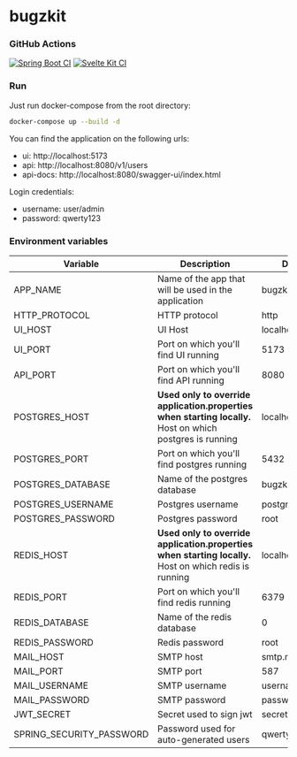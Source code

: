 # bugzkit

### GitHub Actions

[![Spring Boot CI](https://github.com/while1618/bugzkit/actions/workflows/spring-boot.yml/badge.svg?branch=master)](https://github.com/while1618/bugzkit/actions/workflows/spring-boot.yml)
[![Svelte Kit CI](https://github.com/while1618/bugzkit/actions/workflows/svelte-kit.yml/badge.svg)](https://github.com/while1618/bugzkit/actions/workflows/svelte-kit.yml)

### Run

Just run docker-compose from the root directory:

```bash
docker-compose up --build -d
```

You can find the application on the following urls:

- ui: http://localhost:5173
- api: http://localhost:8080/v1/users
- api-docs: http://localhost:8080/swagger-ui/index.html

Login credentials:

- username: user/admin
- password: qwerty123


### Environment variables

| Variable                 | Description                                                                                               | Default          |
| ------------------------ | --------------------------------------------------------------------------------------------------------- | ---------------- |
| APP_NAME                 | Name of the app that will be used in the application                                                      | bugzkit          |
| HTTP_PROTOCOL            | HTTP protocol                                                                                             | http             |
| UI_HOST                  | UI Host                                                                                                   | localhost        |
| UI_PORT                  | Port on which you'll find UI running                                                                      | 5173             |
| API_PORT                 | Port on which you'll find API running                                                                     | 8080             |
| POSTGRES_HOST            | **Used only to override application.properties when starting locally.** Host on which postgres is running | localhost        |
| POSTGRES_PORT            | Port on which you'll find postgres running                                                                | 5432             |
| POSTGRES_DATABASE        | Name of the postgres database                                                                             | bugzkit          |
| POSTGRES_USERNAME        | Postgres username                                                                                         | postgres         |
| POSTGRES_PASSWORD        | Postgres password                                                                                         | root             |
| REDIS_HOST               | **Used only to override application.properties when starting locally.** Host on which redis is running    | localhost        |
| REDIS_PORT               | Port on which you'll find redis running                                                                   | 6379             |
| REDIS_DATABASE           | Name of the redis database                                                                                | 0                |
| REDIS_PASSWORD           | Redis password                                                                                            | root             |
| MAIL_HOST                | SMTP host                                                                                                 | smtp.mailgun.org |
| MAIL_PORT                | SMTP port                                                                                                 | 587              |
| MAIL_USERNAME            | SMTP username                                                                                             | username         |
| MAIL_PASSWORD            | SMTP password                                                                                             | password         |
| JWT_SECRET               | Secret used to sign jwt                                                                                   | secret           |
| SPRING_SECURITY_PASSWORD | Password used for auto-generated users                                                                    | qwerty123        |

